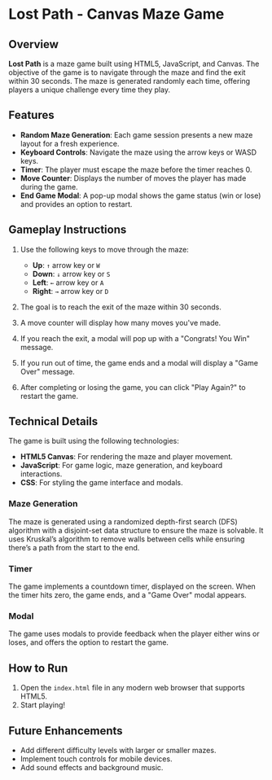 
# Lost Path - Canvas Maze Game

## Overview

**Lost Path** is a maze game built using HTML5, JavaScript, and Canvas. The objective of the game is to navigate through the maze and find the exit within 30 seconds. The maze is generated randomly each time, offering players a unique challenge every time they play.

## Features

- **Random Maze Generation**: Each game session presents a new maze layout for a fresh experience.
- **Keyboard Controls**: Navigate the maze using the arrow keys or WASD keys.
- **Timer**: The player must escape the maze before the timer reaches 0.
- **Move Counter**: Displays the number of moves the player has made during the game.
- **End Game Modal**: A pop-up modal shows the game status (win or lose) and provides an option to restart.

## Gameplay Instructions

1. Use the following keys to move through the maze:
   - **Up**: `↑` arrow key or `W`
   - **Down**: `↓` arrow key or `S`
   - **Left**: `←` arrow key or `A`
   - **Right**: `→` arrow key or `D`

2. The goal is to reach the exit of the maze within 30 seconds.

3. A move counter will display how many moves you've made.

4. If you reach the exit, a modal will pop up with a "Congrats! You Win" message.

5. If you run out of time, the game ends and a modal will display a "Game Over" message.

6. After completing or losing the game, you can click "Play Again?" to restart the game.

## Technical Details

The game is built using the following technologies:
- **HTML5 Canvas**: For rendering the maze and player movement.
- **JavaScript**: For game logic, maze generation, and keyboard interactions.
- **CSS**: For styling the game interface and modals.

### Maze Generation

The maze is generated using a randomized depth-first search (DFS) algorithm with a disjoint-set data structure to ensure the maze is solvable. It uses Kruskal’s algorithm to remove walls between cells while ensuring there’s a path from the start to the end.

### Timer

The game implements a countdown timer, displayed on the screen. When the timer hits zero, the game ends, and a "Game Over" modal appears.

### Modal

The game uses modals to provide feedback when the player either wins or loses, and offers the option to restart the game.

## How to Run
1. Open the `index.html` file in any modern web browser that supports HTML5.
2. Start playing!

## Future Enhancements

- Add different difficulty levels with larger or smaller mazes.
- Implement touch controls for mobile devices.
- Add sound effects and background music.
